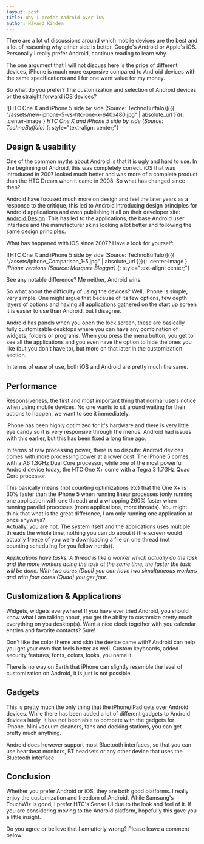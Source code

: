 ```yaml
---
layout: post
title: Why I prefer Android over iOS
author: Håvard Kindem
---
```

There are a lot of discussions around which mobile devices are the best and a lot of reasoning why either side is better, Google's Android or Apple's iOS. Personally I really prefer Android, continue reading to learn why.

The one argument that I will not discuss here is the price of different devices, iPhone is much more expensive compared to Android devices with the same specifications and I for one want value for my money.

So what do you prefer? The customization and selection of Android devices or the straight forward iOS devices?

![HTC One X and iPhone 5 side by side (Source: TechnoBuffalo)]({{ "/assets/new-iphone-5-vs-htc-one-x-640x480.jpg" | absolute_url }}){: .center-image }
*HTC One X and iPhone 5 side by side (Source: TechnoBuffalo)*
{: style="text-align: center;"}
<br />

<h2>Design &amp; usability</h2>
One of the common myths about Android is that it is ugly and hard to use. In the beginning of Android, this was completely correct. iOS that was introduced in 2007 looked much better and was more of a complete product than the HTC Dream when it came in 2008. So what has changed since then?

Android have focused much more on design and feel the later years as a response to the critique, this led to Android introducing design principles for Android applications and even publishing it all on their developer site: <a title="Android Developers: Design" href="https://developer.android.com/design/index.html" target="_blank">Android Design</a>. This has led to the applications, the base Android user interface and the manufacturer skins looking a lot better and following the same design principles.

<!--more-->
What has happened with iOS since 2007? Have a look for yourself:

![HTC One X and iPhone 5 side by side (Source: TechnoBuffalo)]({{ "/assets/Iphone_Comparison_1-5.jpg" | absolute_url }}){: .center-image }
*iPhone versions (Source: Marquez Blogger)*
{: style="text-align: center;"}

See any notable difference? Me neither, Android wins.

So what about the difficulty of using the devices? Well, iPhone is simple, very simple. One might argue that because of its few options, few depth layers of options and having all applications gathered on the start up screen it is easier to use than Android, but I disagree.

Android has panels when you open the lock screen, these are basically fully customizable desktops where you can have any combination of widgets, folders or programs. When you press the menu button, you get to see all the applications and you even have the option to hide the ones you like (but you don't have to), but more on that later in the customization section.

In terms of ease of use, both iOS and Android are pretty much the same.

<h2>Performance</h2>
Responsiveness, the first and most important thing that normal users notice when using mobile devices. No one wants to sit around waiting for their actions to happen, we want to see it immediately.

iPhone has been highly optimized for it's hardware and there is very little eye candy so it is very responsive through the menus. Android had issues with this earlier, but this has been fixed a long time ago.

In terms of raw processing power, there is no dispute: Android devices comes with more processing power at a lower cost. The iPhone 5 comes with a A6 1.3GHz Dual Core processor, while one of the most powerful Android device today, the HTC One X+ come with a Tegra 3 1.7GHz Quad Core processor.

This basically means (not counting optimizations etc) that the One X+ is 30% faster than the iPhone 5 when running linear processes (only running one application with one thread) and a whopping 260% faster when running parallel processes (more applications, more threads). You might think that what is the great difference, I am only running one application at once anyways?<br />
Actually, you are not. The system itself and the applications uses multiple threads the whole time, nothing you can do about it (the screen would actually freeze of you were downloading a file on one thread (not counting scheduling for you fellow nerds)).

<em>Applications have tasks. A thread is like a worker which actually do the task and the more workers doing the task at the same time, the faster the task will be done. With two cores (Dual) you can have two simultaneous workers and with four cores (Quad) you get four.</em>

<h2>Customization &amp; Applications</h2>
Widgets, widgets everywhere! If you have ever tried Android, you should know what I am talking about, you get the ability to customize pretty much everything on you desktop(s). Want a nice clock together with you calendar entries and favorite contacts? Sure!

Don't like the color theme and skin the device came with? Android can help you get your own that feels better as well. Custom keyboards, added security features, fonts, colors, looks, you name it.

There is no way on Earth that iPhone can slightly resemble the level of customization on Android, it is just is not possible.

<h2>Gadgets</h2>
This is pretty much the only thing that the iPhone/iPad gets over Android devices. While there has been added a lot of different gadgets to Android devices lately, it has not been able to compete with the gadgets for iPhone. Mini vacuum cleaners, fans and docking stations, you can get pretty much anything.

Android does however support most Bluetooth interfaces, so that you can use heartbeat monitors, BT headsets or any other device that uses the Bluetooth interface.

<h2>Conclusion</h2>
Whether you prefer Android or iOS, they are both good platforms. I really enjoy the customization and freedom of Android. While Samsung's TouchWiz is good, I prefer HTC's Sense UI due to the look and feel of it. If you are considering moving to the Android platform, hopefully this gave you a little insight.

Do you agree or believe that I am utterly wrong? Please leave a comment below.

&nbsp;

